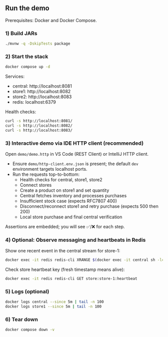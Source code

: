 ## Run the demo

Prerequisites: Docker and Docker Compose.

### 1) Build JARs

```bash
./mvnw -q -DskipTests package
```

### 2) Start the stack

```bash
docker compose up -d
```

Services:

- central: http://localhost:8081
- store1: http://localhost:8082
- store2: http://localhost:8083
- redis: localhost:6379

Health checks:

```bash
curl -s http://localhost:8081/
curl -s http://localhost:8082/
curl -s http://localhost:8083/
```

### 3) Interactive demo via IDE HTTP client (recommended)

Open `demo/demo.http` in VS Code (REST Client) or IntelliJ HTTP client.

- Ensure `demo/http-client.env.json` is present; the default `dev` environment targets localhost ports.
- Run the requests top-to-bottom:
  - Health checks for central, store1, store2
  - Connect stores
  - Create a product on store1 and set quantity
  - Central fetches inventory and processes purchases
  - Insufficient stock case (expects RFC7807 400)
  - Disconnect/reconnect store1 and retry purchase (expects 500 then 200)
  - Local store purchase and final central verification

Assertions are embedded; you will see ✅/❌ for each step.

### 4) Optional: Observe messaging and heartbeats in Redis

Show one recent event in the central stream for store-1:

```bash
docker exec -it redis redis-cli XRANGE $(docker exec -it central sh -lc 'grep -E "^streams\.centralToStore" -r /app | sed -n 1p >/dev/null; echo -n "central:to:store:store-1:stream"') - + COUNT 1
```

Check store heartbeat key (fresh timestamp means alive):

```bash
docker exec -it redis redis-cli GET store:store-1:heartbeat
```

### 5) Logs (optional)

```bash
docker logs central --since 5m | tail -n 100
docker logs store1 --since 5m | tail -n 100
```

### 6) Tear down

```bash
docker compose down -v
```
